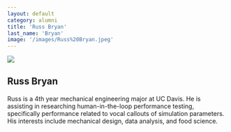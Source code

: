 ```yaml
---
layout: default
category: alumni
title: 'Russ Bryan'
last_name: 'Bryan'
image: '/images/Russ%20Bryan.jpeg'
---
```


<img src="{{ page.image }}">

<h2 class="team-title">Russ Bryan</h2>
<h4 class="team-position"></h4>
<p>Russ is a 4th year mechanical engineering major at UC Davis. He is assisting in researching human-in-the-loop performance testing, specifically performance related to vocal callouts of simulation parameters. His interests include mechanical design, data analysis, and food science.</p>
<ul class="team-member-other-info"></ul>
